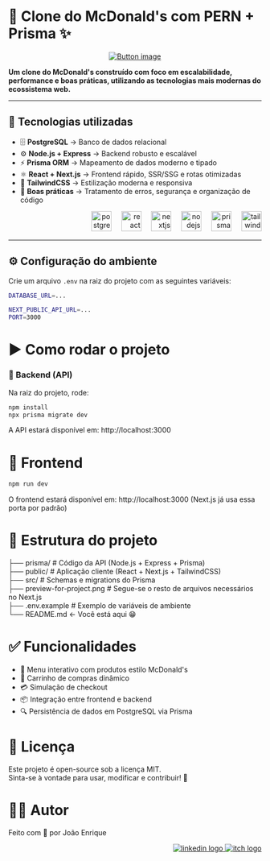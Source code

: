 <h1 align="left">🍔 Clone do McDonald's com PERN + Prisma ✨</h1>

<div align="center">
    <a href="https://mac-donalds-copia.vercel.app/fsw-donalds" target="_blank"> 
        <img src="https://i.ibb.co/PvmND5Sk/CONFIRA-O-PROJETO-AQUI-1.png" alt="Button image" /> 
    </a> 
</div>

<p align="left">
  <b>Um clone do McDonald's construído com foco em escalabilidade, performance e boas práticas, utilizando as tecnologias mais modernas do ecossistema web.</b>
</p>

---

## 🚀 Tecnologias utilizadas

- 🗄 **PostgreSQL** → Banco de dados relacional  
- ⚙️ **Node.js + Express** → Backend robusto e escalável  
- ⚡ **Prisma ORM** → Mapeamento de dados moderno e tipado  
- ⚛️ **React + Next.js** → Frontend rápido, SSR/SSG e rotas otimizadas  
- 🎨 **TailwindCSS** → Estilização moderna e responsiva  
- 🔐 **Boas práticas** → Tratamento de erros, segurança e organização de código  

<div align="right">
  <img src="https://cdn.jsdelivr.net/gh/devicons/devicon/icons/postgresql/postgresql-original.svg" height="40" alt="postgresql logo"  />
  <img width="12" />
  <img src="https://cdn.jsdelivr.net/gh/devicons/devicon/icons/react/react-original.svg" height="40" alt="react logo"  />
  <img width="12" />
  <img src="https://cdn.jsdelivr.net/gh/devicons/devicon/icons/nextjs/nextjs-original.svg" height="40" alt="nextjs logo"  />
  <img width="12" />
  <img src="https://cdn.jsdelivr.net/gh/devicons/devicon/icons/nodejs/nodejs-original.svg" height="40" alt="nodejs logo"  />
  <img width="12" />
  <img src="https://cdn.simpleicons.org/prisma/2D3748" height="40" alt="prisma logo"  />
  <img width="12" />
  <img src="https://cdn.simpleicons.org/tailwindcss/06B6D4" height="40" alt="tailwindcss logo"  />
</div>

---

## ⚙️ Configuração do ambiente

Crie um arquivo `.env` na raiz do projeto com as seguintes variáveis:

```bash
DATABASE_URL=...

NEXT_PUBLIC_API_URL=...
PORT=3000
```

# ▶️ Como rodar o projeto
### 🔹 Backend (API)
Na raiz do projeto, rode:

```bash
npm install
npx prisma migrate dev
```
A API estará disponível em: http://localhost:3000

# 🔹 Frontend

```bash
npm run dev
```

O frontend estará disponível em: http://localhost:3000 (Next.js já usa essa porta por padrão)

# 📂 Estrutura do projeto
├── prisma/          # Código da API (Node.js + Express + Prisma) </br>
├── public/         # Aplicação cliente (React + Next.js + TailwindCSS) </br>
├── src/           # Schemas e migrations do Prisma </br>
├── preview-for-project.png     # Segue-se o resto de arquivos necessários no Next.js </br>
├── .env.example      # Exemplo de variáveis de ambiente </br>
└── README.md         <- Você está aqui 😁

# ✅ Funcionalidades

- 🍟 Menu interativo com produtos estilo McDonald's
- 🛒 Carrinho de compras dinâmico
- 💳 Simulação de checkout
- 📦 Integração entre frontend e backend
- 🔍 Persistência de dados em PostgreSQL via Prisma

# 📜 Licença
Este projeto é open-source sob a licença MIT. </br>
Sinta-se à vontade para usar, modificar e contribuir! 🚀

# 🐱‍💻 Autor
Feito com 💛 por João Enrique
<div align="right"> 
    <a href="https://www.linkedin.com/in/joao-enrique-dev/" target="_blank"> 
        <img src="https://img.shields.io/badge/LinkedIn-0077B5?style=for-the-badge&logo=linkedin&logoColor=white" alt="linkedin logo" /> 
    </a> 
    <a href="https://jedev1.itch.io/" target="_blank"> 
        <img src="https://img.shields.io/badge/Itch.io-FA5C5C?style=for-the-badge&logo=itchdotio&logoColor=white" alt="itch logo" /> 
    </a> 

</div>





